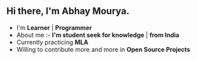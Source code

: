 ## Hi there, I'm Abhay Mourya.
- I'm  **Learner** | **Programmer** 
- About me :- **I'm student seek for knowledge** | **from India**
- Currently practicing **MLA**
- Willing to contribute more and more in **Open Source Projects**

